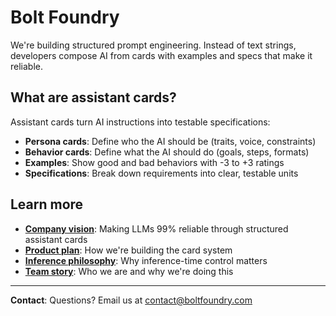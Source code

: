 # Bolt Foundry

We're building structured prompt engineering. Instead of text strings,
developers compose AI from cards with examples and specs that make it reliable.

## What are assistant cards?

Assistant cards turn AI instructions into testable specifications:

- **Persona cards**: Define who the AI should be (traits, voice, constraints)
- **Behavior cards**: Define what the AI should do (goals, steps, formats)
- **Examples**: Show good and bad behaviors with -3 to +3 ratings
- **Specifications**: Break down requirements into clear, testable units

## Learn more

- **[Company vision](./docs/company-vision.md)**: Making LLMs 99% reliable
  through structured assistant cards
- **[Product plan](./docs/product-plan.md)**: How we're building the card
  system
- **[Inference philosophy](./docs/improving-inference-philosophy.md)**: Why
  inference-time control matters
- **[Team story](./docs/team-story.md)**: Who we are and why we're doing this

---

**Contact**: Questions? Email us at
[contact@boltfoundry.com](mailto:contact@boltfoundry.com)
